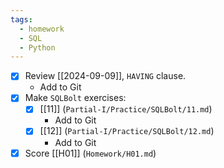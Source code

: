 ```yaml
---
tags:
  - homework
  - SQL
  - Python
---
```

- [x] Review [[2024-09-09]], `HAVING` clause.
	- Add to Git
- [x] Make `SQLBolt` exercises:
	- [x] [[11]] (`Partial-I/Practice/SQLBolt/11.md`)
		- Add to Git
	- [x] [[12]] (`Partial-I/Practice/SQLBolt/12.md`)
		- Add to Git
- [x] Score [[H01]] (`Homework/H01.md`)